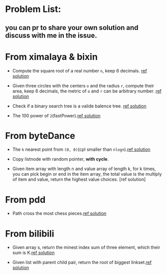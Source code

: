 # Problem List:
you can pr to share your own solution and discuss with me in the issue.
---

# From ximalaya & bixin
- Compute the square root of a real number `n`, keep 6 decimals. [ref solution](https://github.com/fooSynaptic/exam/blob/master/interviewProblem/square_n.py)

- Given three circles with the centers `o` and the radius `r`, compute their area, keep 6 decimals, the metric of `o` and `r`
can be arbitrary number. [ref solution](https://github.com/fooSynaptic/exam/blob/master/interviewProblem/AreaofCricle.py)

- Check if a binary search tree is a valide balence tree. [ref solution](https://github.com/fooSynaptic/exam/blob/master/interviewProblem/valide_balence_BST.py)

- The 100 power of `2`(fastPower).[ref solution](https://github.com/fooSynaptic/exam/blob/master/interviewProblem/greatPower.py)

# From byteDance
- The `k` nearest point from `(0, 0)`(cpl smaller than `nlogn`).[ref solution](https://github.com/fooSynaptic/exam/blob/master/interviewProblem/kNear.py)

- Copy listnode with random pointer, **with cycle**.

- Given item array with length n and value array of length k, for k times, you can pick begin or end in the item array, the total value is the multiply of item and value, return the highest value choices. [ref solution]

# From pdd
- Path cross the most chess pieces.[ref solution](https://github.com/fooSynaptic/exam/blob/master/interviewProblem/maxChess.py)

# From bilibili
- Given array s, return the minest index sum of three element, which their sum is K.[ref solution](https://github.com/fooSynaptic/exam/blob/master/interviewProblem/threeSumofIndex.py)

- Given list with parent child pair, return the root of biggest linkset.[ref solution](https://github.com/fooSynaptic/exam/blob/master/interviewProblem/biggestRoot.py)
